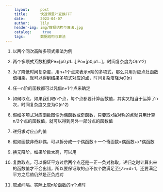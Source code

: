 ```yaml
---
    layout:     post
    title:      快速傅里叶变换FFT
    date:       2023-04-07
    author:     lily
    header-img: img/数据结构与算法.jpg
    catalog: 	 true
    tags:       数据结构与算法
---
```


1. 以两个同次高阶多项式乘法为例
2. 两个多项式系数相乘Pe=[p0,p1...],Po=[p0,p1...]，时间复杂度为O(n^2)
3. 为了降低时间复杂度，用n+1个点来表示n阶的多项式，那么只用对应点处函数值相乘，就可以得到结果多项式对应的点，时间复杂度降为O(n)
4. 任一n阶的函数都可以凭借n+1个点来确定

1. 如何取点，如果我们取n个点，每个点都要计算函数值，其实又相当于运算了n次，时间复杂度又变为O(n^2)
2. 假如多项式对应函数图像为偶函数或奇函数，只要取x轴对称的点就只用计算n/2个点的函数值，就可以得到另外一部分点的函数值

1. 递归求对应点的值
2. 假如函数非奇非偶，可以拆分成一个偶函数＋一个奇函数=偶函数+x*偶函数
3. 换元降阶。如果阶数太高，可以用

1. 复数取点。可以保证平方过后两个点还是一正一负对称取，递归之时计算出来的函数值才不会出错，所以要保证取的点不仅个数满足至少>=d+1，还要满足平方之后值仍然是正负成对
2. 取点间隔。实际上取n阶函数的n个点时

